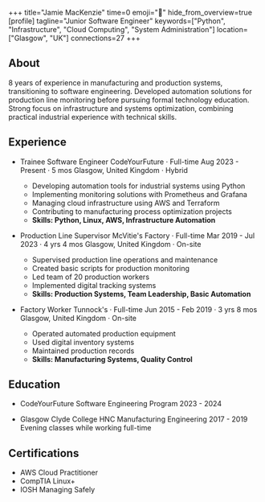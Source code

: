 +++
title="Jamie MacKenzie"
time=0
emoji="👤"
hide_from_overview=true
[profile]
tagline="Junior Software Engineer"
keywords=["Python", "Infrastructure", "Cloud Computing", "System Administration"]
location=["Glasgow", "UK"]
connections=27
+++

## About

8 years of experience in manufacturing and production systems, transitioning to software engineering. Developed automation solutions for production line monitoring before pursuing formal technology education. Strong focus on infrastructure and systems optimization, combining practical industrial experience with technical skills.

## Experience

- Trainee Software Engineer
  CodeYourFuture · Full-time
  Aug 2023 - Present · 5 mos
  Glasgow, United Kingdom · Hybrid

  - Developing automation tools for industrial systems using Python
  - Implementing monitoring solutions with Prometheus and Grafana
  - Managing cloud infrastructure using AWS and Terraform
  - Contributing to manufacturing process optimization projects
  - **Skills: Python, Linux, AWS, Infrastructure Automation**

- Production Line Supervisor
  McVitie's Factory · Full-time
  Mar 2019 - Jul 2023 · 4 yrs 4 mos
  Glasgow, United Kingdom · On-site

  - Supervised production line operations and maintenance
  - Created basic scripts for production monitoring
  - Led team of 20 production workers
  - Implemented digital tracking systems
  - **Skills: Production Systems, Team Leadership, Basic Automation**

- Factory Worker
  Tunnock's · Full-time
  Jun 2015 - Feb 2019 · 3 yrs 8 mos
  Glasgow, United Kingdom · On-site
  - Operated automated production equipment
  - Used digital inventory systems
  - Maintained production records
  - **Skills: Manufacturing Systems, Quality Control**

## Education

- CodeYourFuture
  Software Engineering Program
  2023 - 2024

- Glasgow Clyde College
  HNC Manufacturing Engineering
  2017 - 2019
  Evening classes while working full-time

## Certifications

- AWS Cloud Practitioner
- CompTIA Linux+
- IOSH Managing Safely
